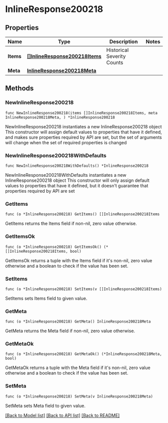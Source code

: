 # InlineResponse200218

## Properties

Name | Type | Description | Notes
------------ | ------------- | ------------- | -------------
**Items** | [**[]InlineResponse200218Items**](InlineResponse200218Items.md) | Historical Severity Counts | 
**Meta** | [**InlineResponse200218Meta**](InlineResponse200218Meta.md) |  | 

## Methods

### NewInlineResponse200218

`func NewInlineResponse200218(items []InlineResponse200218Items, meta InlineResponse200218Meta, ) *InlineResponse200218`

NewInlineResponse200218 instantiates a new InlineResponse200218 object
This constructor will assign default values to properties that have it defined,
and makes sure properties required by API are set, but the set of arguments
will change when the set of required properties is changed

### NewInlineResponse200218WithDefaults

`func NewInlineResponse200218WithDefaults() *InlineResponse200218`

NewInlineResponse200218WithDefaults instantiates a new InlineResponse200218 object
This constructor will only assign default values to properties that have it defined,
but it doesn't guarantee that properties required by API are set

### GetItems

`func (o *InlineResponse200218) GetItems() []InlineResponse200218Items`

GetItems returns the Items field if non-nil, zero value otherwise.

### GetItemsOk

`func (o *InlineResponse200218) GetItemsOk() (*[]InlineResponse200218Items, bool)`

GetItemsOk returns a tuple with the Items field if it's non-nil, zero value otherwise
and a boolean to check if the value has been set.

### SetItems

`func (o *InlineResponse200218) SetItems(v []InlineResponse200218Items)`

SetItems sets Items field to given value.


### GetMeta

`func (o *InlineResponse200218) GetMeta() InlineResponse200218Meta`

GetMeta returns the Meta field if non-nil, zero value otherwise.

### GetMetaOk

`func (o *InlineResponse200218) GetMetaOk() (*InlineResponse200218Meta, bool)`

GetMetaOk returns a tuple with the Meta field if it's non-nil, zero value otherwise
and a boolean to check if the value has been set.

### SetMeta

`func (o *InlineResponse200218) SetMeta(v InlineResponse200218Meta)`

SetMeta sets Meta field to given value.



[[Back to Model list]](../README.md#documentation-for-models) [[Back to API list]](../README.md#documentation-for-api-endpoints) [[Back to README]](../README.md)


